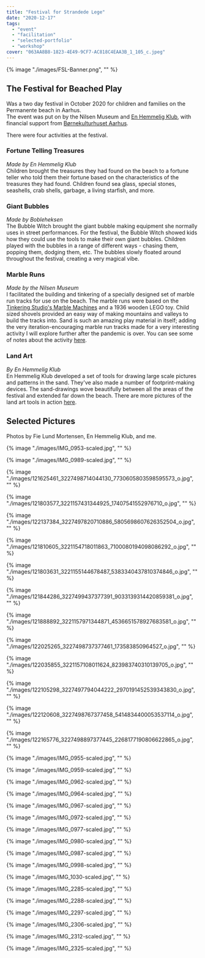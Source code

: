 ```yaml
---
title: "Festival for Strandede Lege"
date: "2020-12-17"
tags: 
  - "event"
  - "facilitation"
  - "selected-portfolio"
  - "workshop"
cover: "063AA8B8-1823-4E49-9CF7-AC818C4EAA3B_1_105_c.jpeg"
---
```


<style>
img {
  width: 100%;
  height: 100%;
}
</style>

{% image "./images/FSL-Banner.png", "" %}

## The Festival for Beached Play

Was a two day festival in October 2020 for children and families on the Permanente beach in Aarhus.  
The event was put on by the Nilsen Museum and [En Hemmelig Klub](http://www.schhh.net/dk_about.html), with financial support from [Børnekulturhuset Aarhus](https://boernekulturaarhus.dk/).

There were four activities at the festival.

### Fortune Telling Treasures

_Made by En Hemmelig Klub_  
Children brought the treasures they had found on the beach to a fortune teller who told them their fortune based on the characteristics of the treasures they had found. Children found sea glass, special stones, seashells, crab shells, garbage, a living starfish, and more.

### Giant Bubbles

_Made by Bobleheksen_  
The Bubble Witch brought the giant bubble making equipment she normally uses in street performances. For the festival, the Bubble Witch showed kids how they could use the tools to make their own giant bubbles. Children played with the bubbles in a range of different ways - chasing them, popping them, dodging them, etc. The bubbles slowly floated around throughout the festival, creating a very magical vibe.

### Marble Runs

_Made by the Nilsen Museum_  
I facilitated the building and tinkering of a specially designed set of marble run tracks for use on the beach. The marble runs were based on the [Tinkering Studio's Marble Machines](https://www.exploratorium.edu/tinkering/projects/marble-machines) and a 1936 wooden LEGO toy. Child sized shovels provided an easy way of making mountains and valleys to build the tracks into. Sand is such an amazing play material in itself; adding the very iteration-encouraging marble run tracks made for a very interesting activity I will explore further after the pandemic is over. You can see some of notes about the activity [here](https://twitter.com/nilsenmuseum/status/1323213448671645696).

### Land Art

_By En Hemmelig Klub_  
En Hemmelig Klub developed a set of tools for drawing large scale pictures and patterns in the sand. They've also made a number of footprint-making devices. The sand-drawings wove beautifully between all the areas of the festival and extended far down the beach. There are more pictures of the land art tools in action [here](https://www.facebook.com/media/set/?vanity=schhh.net&set=a.2944120502381954).

## Selected Pictures

Photos by Fie Lund Mortensen, En Hemmelig Klub, and me.
    
{% image "./images/IMG_0953-scaled.jpg", "" %}
    
{% image "./images/IMG_0989-scaled.jpg", "" %}

{% image "./images/121625461_3227498714044130_7730605803598595573_o.jpg", "" %}
    
{% image "./images/121803577_3221157431344925_17407541552976710_o.jpg", "" %}
    
{% image "./images/122137384_3227497820710886_5805698607626352504_o.jpg", "" %}
    
{% image "./images/121810605_3221154718011863_7100080194098086292_o.jpg", "" %}

{% image "./images/121803631_3221155144678487_5383340437810374846_o.jpg", "" %}
    
{% image "./images/121844286_3227499437377391_9033139314420859381_o.jpg", "" %}
    
{% image "./images/121888892_3221157971344871_4536651578927683581_o.jpg", "" %}
    
{% image "./images/122025265_3227498737377461_173583850964527_o.jpg", "" %}
    
{% image "./images/122035855_3221157108011624_823983740310139705_o.jpg", "" %}

{% image "./images/122105298_3227497794044222_2970191452539343830_o.jpg", "" %}
    
{% image "./images/122120608_3227498767377458_5414834400053537114_o.jpg", "" %}
    
{% image "./images/122165776_3227498897377445_2268177190806622865_o.jpg", "" %}
    
{% image "./images/IMG_0955-scaled.jpg", "" %}
    
{% image "./images/IMG_0959-scaled.jpg", "" %}
    
{% image "./images/IMG_0962-scaled.jpg", "" %}
    
{% image "./images/IMG_0964-scaled.jpg", "" %}
    
{% image "./images/IMG_0967-scaled.jpg", "" %}

{% image "./images/IMG_0972-scaled.jpg", "" %}
    
{% image "./images/IMG_0977-scaled.jpg", "" %}
    
{% image "./images/IMG_0980-scaled.jpg", "" %}

{% image "./images/IMG_0987-scaled.jpg", "" %}
    
{% image "./images/IMG_0998-scaled.jpg", "" %}
    
{% image "./images/IMG_1030-scaled.jpg", "" %}

{% image "./images/IMG_2285-scaled.jpg", "" %}
    
{% image "./images/IMG_2288-scaled.jpg", "" %}

{% image "./images/IMG_2297-scaled.jpg", "" %}
    
{% image "./images/IMG_2306-scaled.jpg", "" %}
    
{% image "./images/IMG_2312-scaled.jpg", "" %}
    
{% image "./images/IMG_2325-scaled.jpg", "" %}
